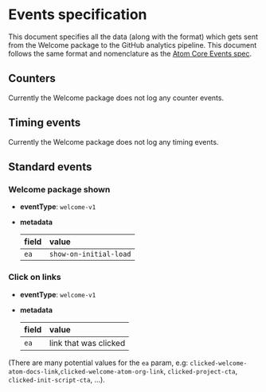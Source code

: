 # Events specification

This document specifies all the data \(along with the format\) which gets sent from the Welcome package to the GitHub analytics pipeline. This document follows the same format and nomenclature as the [Atom Core Events spec](https://github.com/atom/metrics/blob/master/docs/events.md).

## Counters

Currently the Welcome package does not log any counter events.

## Timing events

Currently the Welcome package does not log any timing events.

## Standard events

### Welcome package shown

* **eventType**: `welcome-v1`
* **metadata**

  | field | value |
  | :--- | :--- |
  | `ea` | `show-on-initial-load` |

### Click on links

* **eventType**: `welcome-v1`
* **metadata**

  | field | value |
  | :--- | :--- |
  | `ea` | link that was clicked |

\(There are many potential values for the `ea` param, e.g: `clicked-welcome-atom-docs-link`,`clicked-welcome-atom-org-link`, `clicked-project-cta`, `clicked-init-script-cta`, ...\).

